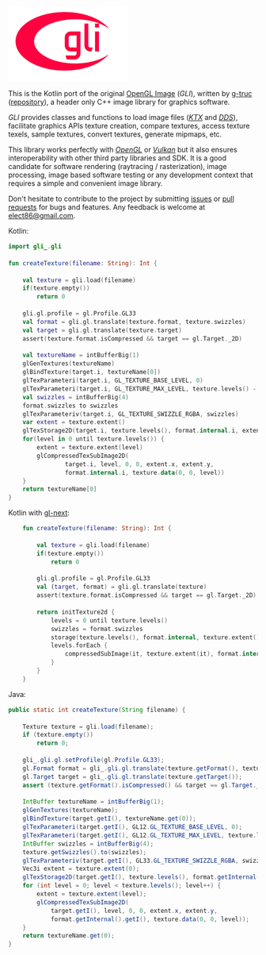![gli](/src/main/resources/logo-mini.png)

This is the Kotlin port of the original [OpenGL Image](http://gli.g-truc.net/) (*GLI*), written by [g-truc](https://github.com/Groovounet) ([repository](https://github.com/g-truc/gli)), a header only C++ image library for graphics software.

*GLI* provides classes and functions to load image files (*[KTX](https://www.khronos.org/opengles/sdk/tools/KTX/)* and *[DDS](https://msdn.microsoft.com/en-us/library/windows/desktop/bb943990%28v=vs.85%29.aspx)*), facilitate graphics APIs texture creation, compare textures, access texture texels, sample textures, convert textures, generate mipmaps, etc.

This library works perfectly with *[OpenGL](https://www.opengl.org)* or *[Vulkan](https://www.khronos.org/vulkan)* but it also ensures interoperability with other third party libraries and SDK.
It is a good candidate for software rendering (raytracing / rasterization), image processing, image based software testing or any development context that requires a simple and convenient image library.

Don't hesitate to contribute to the project by submitting [issues](https://github.com/kotlin-graphics/gli/issues) or [pull requests](https://github.com/kotlin-graphics/gli/pulls) for bugs and features. Any feedback is welcome at [elect86@gmail.com](mailto://elect86@gmail.com).

Kotlin:
```kotlin
import gli_.gli

fun createTexture(filename: String): Int {

    val texture = gli.load(filename)
    if(texture.empty())
        return 0

    gli.gl.profile = gl.Profile.GL33
    val format = gli.gl.translate(texture.format, texture.swizzles)
    val target = gli.gl.translate(texture.target)
    assert(texture.format.isCompressed && target == gl.Target._2D)

    val textureName = intBufferBig(1)
    glGenTextures(textureName)
    glBindTexture(target.i, textureName[0])
    glTexParameteri(target.i, GL_TEXTURE_BASE_LEVEL, 0)
    glTexParameteri(target.i, GL_TEXTURE_MAX_LEVEL, texture.levels() - 1)
    val swizzles = intBufferBig(4)
    format.swizzles to swizzles
    glTexParameteriv(target.i, GL_TEXTURE_SWIZZLE_RGBA, swizzles)
    var extent = texture.extent()
    glTexStorage2D(target.i, texture.levels(), format.internal.i, extent.x, extent.y)
    for(level in 0 until texture.levels()) {
        extent = texture.extent(level)
        glCompressedTexSubImage2D(
                target.i, level, 0, 0, extent.x, extent.y,
                format.internal.i, texture.data(0, 0, level))
    }
    return textureName[0]
}
```

Kotlin with [gl-next](https://github.com/kotlin-graphics/gln):
```kotlin
    fun createTexture(filename: String): Int {

        val texture = gli.load(filename)
        if(texture.empty())
            return 0

        gli.gl.profile = gl.Profile.GL33
        val (target, format) = gli.gl.translate(texture)
        assert(texture.format.isCompressed && target == gl.Target._2D)

        return initTexture2d {
            levels = 0 until texture.levels()
            swizzles = format.swizzles
            storage(texture.levels(), format.internal, texture.extent())
            levels.forEach {
                compressedSubImage(it, texture.extent(it), format.internal, texture.data(0, 0, it))
            }
        }
    }
```

Java:
```java
public static int createTexture(String filename) {

    Texture texture = gli.load(filename);
    if (texture.empty())
        return 0;

    gli_.gli.gl.setProfile(gl.Profile.GL33);
    gl.Format format = gli_.gli.gl.translate(texture.getFormat(), texture.getSwizzles());
    gl.Target target = gli_.gli.gl.translate(texture.getTarget());
    assert (texture.getFormat().isCompressed() && target == gl.Target._2D);

    IntBuffer textureName = intBufferBig(1);
    glGenTextures(textureName);
    glBindTexture(target.getI(), textureName.get(0));
    glTexParameteri(target.getI(), GL12.GL_TEXTURE_BASE_LEVEL, 0);
    glTexParameteri(target.getI(), GL12.GL_TEXTURE_MAX_LEVEL, texture.levels() - 1);
    IntBuffer swizzles = intBufferBig(4);
    texture.getSwizzles().to(swizzles);
    glTexParameteriv(target.getI(), GL33.GL_TEXTURE_SWIZZLE_RGBA, swizzles);
    Vec3i extent = texture.extent(0);
    glTexStorage2D(target.getI(), texture.levels(), format.getInternal().getI(), extent.x, extent.y);
    for (int level = 0; level < texture.levels(); level++) {
        extent = texture.extent(level);
        glCompressedTexSubImage2D(
            target.getI(), level, 0, 0, extent.x, extent.y,
            format.getInternal().getI(), texture.data(0, 0, level));
    }
    return textureName.get(0);
}
```
